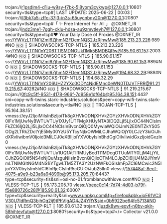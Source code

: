 trojan://r1psdim4-d1iu-w9sy-f7bk-5i8vom3cvkwp@127.0.0.1:1080?security=tls&type=tcp#[ LAST UPDATE: 2025-06-22 | 00:03 ]
trojan://il3bk7a5-zffc-37j3-in3s-65uycnbqv20n@127.0.0.1:2080?security=tls&type=tcp#「 ✨ Free Internet For All 」 @OXNET_IR
trojan://indz3me1-7gqh-cklu-hdsa-au9zmvtlevh7@127.0.0.1:3080?security=tls&type=tcp#❤️ Your Daily Dose of Proxies @OXNET_IR
ss://YWVzLTI1Ni1jZmI6ZjhmN2FDemNQS2JzRjhwMw@185.213.23.226:989#NO 🇳🇴 ┇ SHADOWSOCKS-TCP-NTLS ┇ 185.213.23.226
ss://YWVzLTI1Ni1nY206TTlSMDNOUkI1Mk5BMDBQRw@185.90.61.157:20034#NO 🇳🇴 ┇ SHADOWSOCKS-TCP-NTLS ┇ 185.90.61.157
ss://YWVzLTI1Ni1jZmI6ZjhmN2FDemNQS2JzRjhwMw@185.90.61.153:989#NO 🇳🇴 ┇ SHADOWSOCKS-TCP-NTLS ┇ 185.90.61.153
ss://YWVzLTI1Ni1jZmI6ZjhmN2FDemNQS2JzRjhwMw@194.68.32.29:989#NO 🇳🇴 ┇ SHADOWSOCKS-TCP-NTLS ┇ 194.68.32.29
ss://YWVzLTI1Ni1nY206UHZ2YXc0ODY4NjdEMnc0eWN0TDJVTFRR@91.219.215.67:40282#NO 🇳🇴 ┇ SHADOWSOCKS-TCP-NTLS ┇ 91.219.215.67
trojan://0fc9c5ff-9531-4178-966f-7d958e1df64b@95.164.38.151:443?sni=copy-wifi-twins.stark-industries.solutions&peer=copy-wifi-twins.stark-industries.solutions&security=tls#NO 🇳🇴 ┇ TROJAN-TCP-TLS ┇ 95.164.38.151
vmess://eyJ2IjoiMiIsInBzIjoiTk8gXHVkODNjXHVkZGYzXHVkODNjXHVkZGY0IFx1MjUwNyBWTUVTUy1XUy1UTFMgXHUyNTA3IDQ2LjI5LjIxOC44NCIsImFkZCI6IjQ2LjI5LjIxOC44NCIsInBvcnQiOjQ0MywiaWQiOiJmN2E0NTZkYS05ODg2LTRkZDctYjE5My00YzU5YTcyNjIxOWMiLCJhaWQiOjY0LCJzY3kiOiJhdXRvIiwibmV0Ijoid3MiLCJ0eXBlIjoiYXV0byIsInBhdGgiOiIvIiwidGxzIjoidGxzIn0
vmess://eyJ2IjoiMiIsInBzIjoiTk8gXHVkODNjXHVkZGYzXHVkODNjXHVkZGY0IFx1MjUwNyBWTUVTUy1UQ1AtTlRMUyBcdTI1MDcgOTUuMTY0LjM4LjYiLCJhZGQiOiI5NS4xNjQuMzguNiIsInBvcnQiOjIxOTM4LCJpZCI6IjU4M2JlYmVmLTNlMGItNGM4NS1iYTgwLTM5ZTA3Y2UzNWFkOSIsImFpZCI6MCwic2N5IjoiYXV0byIsIm5ldCI6InRjcCIsInR5cGUiOiJub25lIn0
vless://157448af-8ecf-4075-a9e9-b23a6a94899b@95.173.205.70:8443?type=tcp&security=tls&sni=osl-no-01.fromblancwithlove.com#NO 🇳🇴 ┇ VLESS-TCP-TLS ┇ 95.173.205.70
vless://beec0c14-7d74-4d03-b79f-f5e880726c28@185.90.61.32:6000?type=tcp&security=reality&sni=www.unpkg.com&fp=firefox&pbk=ioE61VC3V30U7IdRmQ3bjhOq2ij9tPhVIgAD4JZ4YRY&sid=0b5922be64fc5713#NO 🇳🇴 ┇ VLESS-TCP-RLT ┇ 185.90.61.32
trojan://juzdk8wv-eovf-n0bv-qklr-58hihtevfuto@127.0.0.1:8080?security=tls&type=tcp#</> Collector v21.0.0 @OXNET_IR